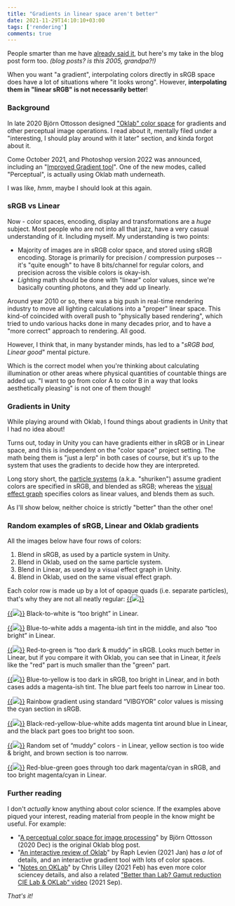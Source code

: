 ```yaml
---
title: "Gradients in linear space aren't better"
date: 2021-11-29T14:10:10+03:00
tags: ['rendering']
comments: true
---
```


People smarter than me have [already said it](https://twitter.com/BartWronsk/status/1453379831341715457), but
here's my take in the blog post form too. _(blog posts? is this 2005, grandpa?!)_

When you want "a gradient", interpolating colors directly in sRGB space does have a lot of situations where
"it looks wrong". However, **interpolating them in "linear sRGB" is not necessarily better**!

### Background

In late 2020 Björn Ottosson designed ["Oklab" color space](https://bottosson.github.io/posts/oklab/) for gradients
and other perceptual image operations. I read about it, mentally filed under a "interesting, I should play around with it
later" section, and kinda forgot about it.

Come October 2021, and Photoshop version 2022 was announced, including an
"[Improved Gradient tool](https://helpx.adobe.com/photoshop/using/whats-new/2022.html#other-enhancements)".
One of the new modes, called "Perceptual", is actually using Oklab math underneath.

I was like, *hmm*, maybe I should look at this again.


### sRGB vs Linear

Now - color spaces, encoding, display and transformations are a *huge* subject. Most people who are not into
all that jazz, have a very casual understanding of it. Including myself. My understanding is two points:

- Majority of images are in sRGB color space, and stored using sRGB encoding. Storage is primarily for
  precision / compression purposes -- it's "quite enough" to have 8 bits/channel for regular colors, and precision
  across the visible colors is okay-ish.
- *Lighting* math should be done with "linear" color values, since we're basically counting photons, and they add up
  linearly.

Around year 2010 or so, there was a big push in real-time rendering industry to move all lighting calculations into
a "proper" linear space. This kind-of coincided with overall push to "physically based rendering", which tried to
undo various hacks done in many decades prior, and to have a "more correct" approach to rendering. All good.

However, I think that, in many bystander minds, has led to a "*sRGB bad, Linear good*" mental picture.

Which is the correct model when you're thinking about calculating illumination or other areas where physical
quantities of countable things are added up. "I want to go from color A to color B in a way that looks
aesthetically pleasing" is not one of them though!


### Gradients in Unity

While playing around with Oklab, I found things about gradients in Unity that I had no idea about!

Turns out, today in Unity you can have gradients either in sRGB or in Linear space, and this is independent
on the "color space" project setting. The math being them is "just a lerp" in both cases of course, but it's
up to the system that uses the gradients to decide how they are interpreted.

Long story short, the [particle systems](https://docs.unity3d.com/Manual/PartSysUsage.html) (a.k.a. "shuriken")
assume gradient colors are specified in sRGB, and blended as sRGB; whereas the
[visual effect graph](https://docs.unity3d.com/Packages/com.unity.visualeffectgraph@latest) specifies colors
as linear values, and blends them as such.

As I'll show below, neither choice is strictly "better" than the other one!


### Random examples of sRGB, Linear and Oklab gradients

All the images below have four rows of colors:

1. Blend in sRGB, as used by a particle system in Unity.
1. Blend in Oklab, used on the same particle system.
1. Blend in Linear, as used by a visual effect graph in Unity.
1. Blend in Oklab, used on the same visual effect graph.

Each color row is made up by a lot of opaque quads (i.e. separate particles), that's why they are not
all neatly regular:
[{{<img src="/img/blog/2021/gradients-wire.png">}}](/img/blog/2021/gradients-wire.png)

[{{<img src="/img/blog/2021/gradients-black-white.png">}}](/img/blog/2021/gradients-black-white.png)
Black-to-white is “too bright” in Linear.

[{{<img src="/img/blog/2021/gradients-blue-white.png">}}](/img/blog/2021/gradients-blue-white.png)
Blue-to-white adds a magenta-ish tint in the middle, and also “too bright” in Linear.

[{{<img src="/img/blog/2021/gradients-red-green.png">}}](/img/blog/2021/gradients-red-green.png)
Red-to-green is “too dark & muddy” in sRGB. Looks much better in Linear, but if you compare it with
Oklab, you can see that in Linear, it _feels_ like the "red" part is much smaller than the "green" part.

[{{<img src="/img/blog/2021/gradients-blue-yellow.png">}}](/img/blog/2021/gradients-blue-yellow.png)
Blue-to-yellow is too dark in sRGB, too bright in Linear, and in both cases adds a magenta-ish tint.
The blue part feels too narrow in Linear too.

[{{<img src="/img/blog/2021/gradients-rainbow.png">}}](/img/blog/2021/gradients-rainbow.png)
Rainbow gradient using standard “VIBGYOR” color values is missing the cyan section in sRGB.

[{{<img src="/img/blog/2021/gradients-ramp.png">}}](/img/blog/2021/gradients-ramp.png)
Black-red-yellow-blue-white adds magenta tint around blue in Linear, and the black part goes too bright too soon.

[{{<img src="/img/blog/2021/gradients-muddy.png">}}](/img/blog/2021/gradients-muddy.png)
Random set of “muddy” colors - in Linear, yellow section is too wide & bright, and brown section is too narrow.

[{{<img src="/img/blog/2021/gradients-rbg.png">}}](/img/blog/2021/gradients-rbg.png)
Red-blue-green goes through too dark magenta/cyan in sRGB, and too bright magenta/cyan in Linear.


### Further reading

I don't *actually* know anything about color science. If the examples above piqued your interest,
reading material from people in the know might be useful. For example:

* "[A perceptual color space for image processing](https://bottosson.github.io/posts/oklab/)" by Björn Ottosson
  (2020 Dec) is the original Oklab blog post.
* "[An interactive review of Oklab](https://raphlinus.github.io/color/2021/01/18/oklab-critique.html)" by Raph Levien
  (2021 Jan) has _a lot_ of details, and an interactive gradient tool with lots of color spaces.
* "[Notes on OKLab](https://github.com/svgeesus/svgeesus.github.io/blob/master/Color/OKLab-notes.md)"
  by Chris Lilley (2021 Feb) has even more color sciencey details, and also a related
  ["Better than Lab? Gamut reduction CIE Lab & OKLab" video](https://www.youtube.com/watch?v=dOsp6u4bIwI)
  (2021 Sep).
  
*That's it!*
